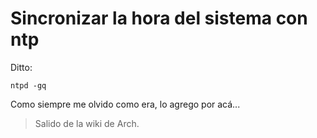 # Sincronizar la hora del sistema con ntp

Ditto:

    ntpd -gq

Como siempre me olvido como era, lo agrego por acá...

> Salido de la wiki de Arch.
